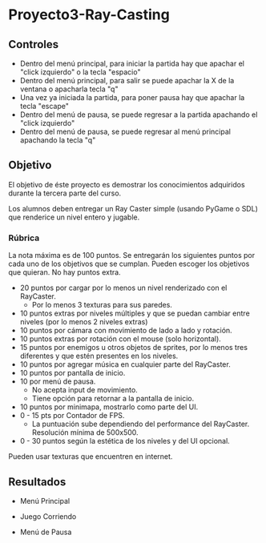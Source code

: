 # Proyecto3-Ray-Casting

##  Controles
* Dentro del menú principal, para iniciar la partida hay que apachar el "click izquierdo" o  la tecla "espacio" 
* Dentro del menú principal, para salir se puede apachar la X de la ventana o apacharla tecla "q"
* Una vez ya iniciada la partida, para poner pausa hay que apachar la tecla "escape"
* Dentro del menú de pausa, se puede regresar a la partida apachando el "click izquierdo"
* Dentro del menú de pausa, se puede regresar al menú principal apachando la tecla "q"


## Objetivo
El objetivo de éste proyecto es demostrar los conocimientos adquiridos durante la tercera parte del curso.

Los alumnos deben entregar un Ray Caster simple (usando PyGame o SDL) que renderice un nivel entero y jugable.


### Rúbrica
La nota máxima es de 100 puntos. Se entregarán los siguientes puntos por cada uno de los objetivos que se cumplan. Pueden escoger los objetivos que quieran. No hay puntos extra.

* 20 puntos por cargar por lo menos un nivel renderizado con el RayCaster.
  * Por lo menos 3 texturas para sus paredes.
* 10 puntos extras por niveles múltiples y que se puedan cambiar entre niveles (por lo menos 2 niveles extras)
* 10 puntos por cámara con movimiento de lado a lado y rotación.
* 10 puntos extras por rotación con el mouse (solo horizontal).
* 15 puntos por enemigos u otros objetos de sprites, por lo menos tres diferentes y que estén presentes en los niveles.
* 10 puntos por agregar música en cualquier parte del RayCaster.
* 10 puntos por pantalla de inicio.
* 10 por menú de pausa.
  * No acepta input de movimiento.
  * Tiene opción para retornar a la pantalla de inicio.
* 10 puntos por minimapa, mostrarlo como parte del UI.
* 0 - 15 pts por Contador de FPS.
  * La puntuación sube dependiendo del performance del RayCaster. Resolución mínima de 500x500.
* 0 - 30 puntos según la estética de los niveles y del UI opcional.

Pueden usar texturas que encuentren en internet.


## Resultados
* Menú Principal

* Juego Corriendo

* Menú de Pausa
